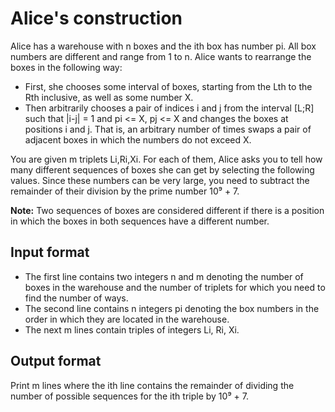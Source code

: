 # Alice's construction

Alice has a warehouse with n boxes and the ith box has number pi. All box numbers are different and range from 1 to n. Alice wants to rearrange the boxes in the following way:

- First, she chooses some interval of boxes, starting from the Lth to the Rth inclusive, as well as some number X.
- Then arbitrarily chooses a pair of indices i and j from the interval [L;R] such that |i-j| = 1 and pi <= X, pj <= X and changes the boxes at positions i and j. That is, an arbitrary number of times swaps a pair of adjacent boxes in which the numbers do not exceed X.

You are given m triplets Li,Ri,Xi. For each of them, Alice asks you to tell how many different sequences of boxes she can get by selecting the following values.
Since these numbers can be very large, you need to subtract the remainder of their division by the prime number 10⁹ + 7.

**Note:** Two sequences of boxes are considered different if there is a position in which the boxes in both sequences have a different number.

## Input format

- The first line contains two integers n and m denoting the number of boxes in the warehouse and the number of triplets for which you need to find the number of ways.
- The second line contains n integers pi denoting the box numbers in the order in which they are located in the warehouse.
- The next m lines contain triples of integers Li, Ri, Xi.

## Output format

Print m lines where the ith line contains the remainder of dividing the number of possible sequences for the ith triple by 10⁹ + 7.
